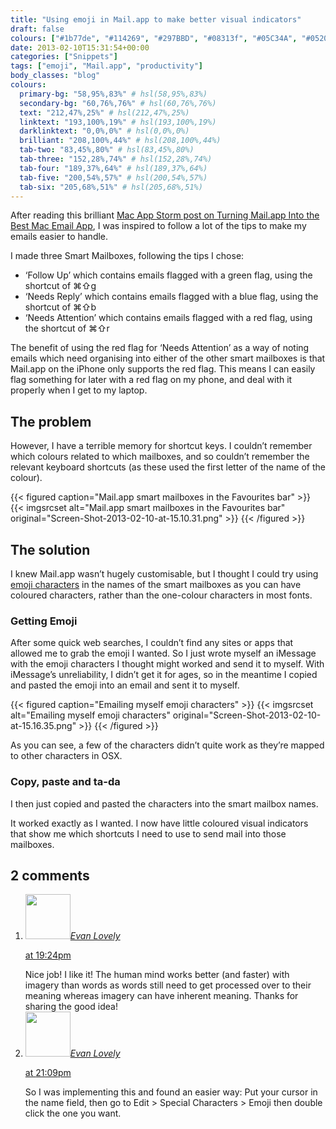 ```yaml
---
title: "Using emoji in Mail.app to make better visual indicators"
draft: false
colours: ["#1b77de", "#114269", "#297BBD", "#08313f", "#05C34A", "#052029", "#D82827"]
date: 2013-02-10T15:31:54+00:00
categories: ["Snippets"]
tags: ["emoji", "Mail.app", "productivity"]
body_classes: "blog"
colours:
  primary-bg: "58,95%,83%" # hsl(58,95%,83%)
  secondary-bg: "60,76%,76%" # hsl(60,76%,76%)
  text: "212,47%,25%" # hsl(212,47%,25%)
  linktext: "193,100%,19%" # hsl(193,100%,19%)
  darklinktext: "0,0%,0%" # hsl(0,0%,0%)
  brilliant: "208,100%,44%" # hsl(208,100%,44%)
  tab-two: "83,45%,80%" # hsl(83,45%,80%)
  tab-three: "152,28%,74%" # hsl(152,28%,74%)
  tab-four: "189,37%,64%" # hsl(189,37%,64%)
  tab-five: "200,54%,57%" # hsl(200,54%,57%)
  tab-six: "205,68%,51%" # hsl(205,68%,51%)
---
```


After reading this brilliant [Mac App Storm post on Turning Mail.app Into the Best Mac Email App](http://mac.appstorm.net/how-to/internet-howto/turning-mail-app-into-the-best-mac-email-app/), I was inspired to follow a lot of the tips to make my emails easier to handle.

I made three Smart Mailboxes, following the tips I chose:

* ‘Follow Up’ which contains emails flagged with a green flag, using the shortcut of ⌘⇧g
* ‘Needs Reply’ which contains emails flagged with a blue flag, using the shortcut of ⌘⇧b
* ‘Needs Attention’ which contains emails flagged with a red flag, using the shortcut of ⌘⇧r

The benefit of using the red flag for ‘Needs Attention’ as a way of noting emails which need organising into either of the other smart mailboxes is that Mail.app on the iPhone only supports the red flag. This means I can easily flag something for later with a red flag on my phone, and deal with it properly when I get to my laptop.

## The problem

However, I have a terrible memory for shortcut keys. I couldn’t remember which colours related to which mailboxes, and so couldn’t remember the relevant keyboard shortcuts (as these used the first letter of the name of the colour).

{{< figured caption="Mail.app smart mailboxes in the Favourites bar" >}}
  {{< imgsrcset alt="Mail.app smart mailboxes in the Favourites bar" original="Screen-Shot-2013-02-10-at-15.10.31.png" >}}
{{< /figured >}}

## The solution

I knew Mail.app wasn’t hugely customisable, but I thought I could try using [emoji characters](http://en.wikipedia.org/wiki/Emoji) in the names of the smart mailboxes as you can have coloured characters, rather than the one-colour characters in most fonts.

### Getting Emoji

After some quick web searches, I couldn’t find any sites or apps that allowed me to grab the emoji I wanted. So I just wrote myself an iMessage with the emoji characters I thought might worked and send it to myself. With iMessage’s unreliability, I didn’t get it for ages, so in the meantime I copied and pasted the emoji into an email and sent it to myself.

{{< figured caption="Emailing myself emoji characters" >}}
  {{< imgsrcset alt="Emailing myself emoji characters" original="Screen-Shot-2013-02-10-at-15.16.35.png" >}}
{{< /figured >}}

As you can see, a few of the characters didn’t quite work as they’re mapped to other characters in OSX.

### Copy, paste and ta-da

I then just copied and pasted the characters into the smart mailbox names.

It worked exactly as I wanted. I now have little coloured visual indicators that show me which shortcuts I need to use to send mail into those mailboxes.

## 2 comments

<ol class="commentlist">
	<li class="comment even thread-even depth-1" id="li-comment-485">
			<div class="comment-author vcard">
			<img alt='' src='https://secure.gravatar.com/avatar/850841aafedc98039c55ee125b7525e4?s=72&amp;d=mm&amp;r=g' srcset='https://secure.gravatar.com/avatar/850841aafedc98039c55ee125b7525e4?s=144&amp;d=mm&amp;r=g 2x' class='avatar avatar-72 photo' height='72' width='72' /><cite class="fn"><a href='http://evanlovely.com' rel='external nofollow' class='url'>Evan Lovely</a></cite>
				<aside class="comment-meta commentmetadata"><p><a href="#comment-485"><time datetime="2013-02-10T19:24:44+00:00" pubdate class="published">
		 at <span class="hours">19:24pm</span></time></a></p>
	</aside>
	</div>
	<div class="comment-entry">
		Nice job! I like it! The human mind works better (and faster) with imagery than words as words still need to get processed over to their meaning whereas imagery can have inherent meaning. Thanks for sharing the good idea!
	</div>
</li>
	<li class="comment odd alt thread-odd thread-alt depth-1" id="li-comment-486">
			<div class="comment-author vcard">
			<img alt='' src='https://secure.gravatar.com/avatar/850841aafedc98039c55ee125b7525e4?s=72&amp;d=mm&amp;r=g' srcset='https://secure.gravatar.com/avatar/850841aafedc98039c55ee125b7525e4?s=144&amp;d=mm&amp;r=g 2x' class='avatar avatar-72 photo' height='72' width='72' /><cite class="fn"><a href='http://evanlovely.com' rel='external nofollow' class='url'>Evan Lovely</a></cite>
				<aside class="comment-meta commentmetadata"><p><a href="#comment-486"><time datetime="2013-02-10T21:09:38+00:00" pubdate class="published">
		 at <span class="hours">21:09pm</span></time></a></p>
	</aside>
	</div>
	<div class="comment-entry">
		So I was implementing this and found an easier way: Put your cursor in the name field, then go to Edit &gt; Special Characters &gt; Emoji then double click the one you want.
	</div>
</li>
</ol>

